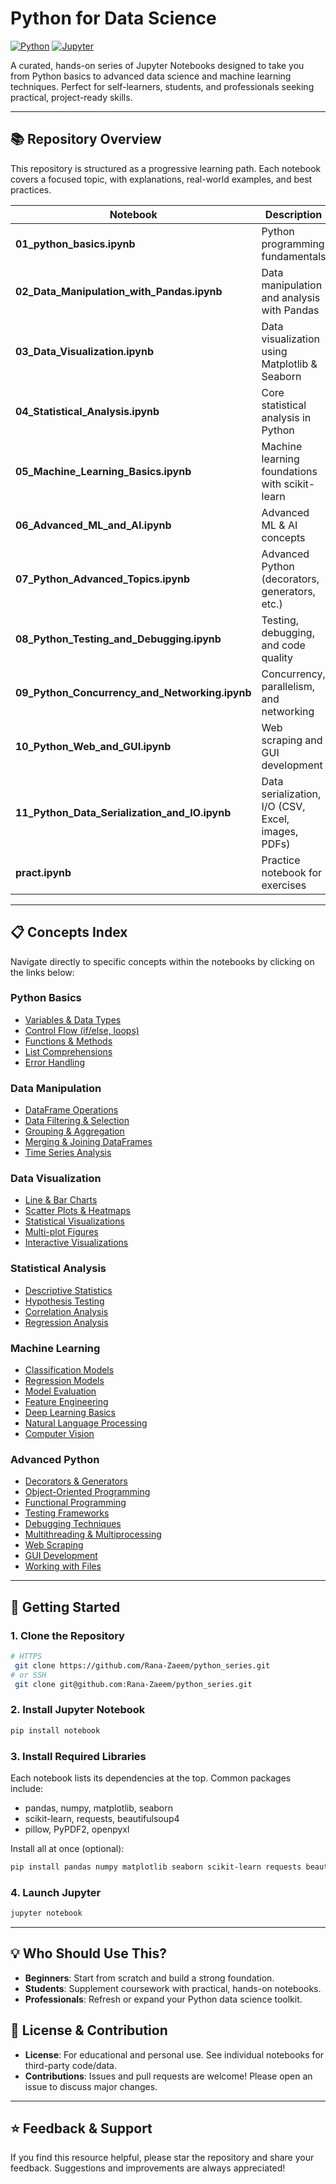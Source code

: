 # Python for Data Science

[![Python](https://img.shields.io/badge/Python-3.7%2B-blue?logo=python)](https://www.python.org/) [![Jupyter](https://img.shields.io/badge/Jupyter-Notebook-orange?logo=jupyter)](https://jupyter.org/)

A curated, hands-on series of Jupyter Notebooks designed to take you from Python basics to advanced data science and machine learning techniques. Perfect for self-learners, students, and professionals seeking practical, project-ready skills.

---

## 📚 Repository Overview

This repository is structured as a progressive learning path. Each notebook covers a focused topic, with explanations, real-world examples, and best practices.

| Notebook | Description |
|----------|-------------|
| **01_python_basics.ipynb** | Python programming fundamentals |
| **02_Data_Manipulation_with_Pandas.ipynb** | Data manipulation and analysis with Pandas |
| **03_Data_Visualization.ipynb** | Data visualization using Matplotlib & Seaborn |
| **04_Statistical_Analysis.ipynb** | Core statistical analysis in Python |
| **05_Machine_Learning_Basics.ipynb** | Machine learning foundations with scikit-learn |
| **06_Advanced_ML_and_AI.ipynb** | Advanced ML & AI concepts |
| **07_Python_Advanced_Topics.ipynb** | Advanced Python (decorators, generators, etc.) |
| **08_Python_Testing_and_Debugging.ipynb** | Testing, debugging, and code quality |
| **09_Python_Concurrency_and_Networking.ipynb** | Concurrency, parallelism, and networking |
| **10_Python_Web_and_GUI.ipynb** | Web scraping and GUI development |
| **11_Python_Data_Serialization_and_IO.ipynb** | Data serialization, I/O (CSV, Excel, images, PDFs) |
| **pract.ipynb** | Practice notebook for exercises |

---

## 📋 Concepts Index

Navigate directly to specific concepts within the notebooks by clicking on the links below:

### Python Basics
- [Variables & Data Types](Python%20for%20Data%20Science/01_python_basics.ipynb)
- [Control Flow (if/else, loops)](Python%20for%20Data%20Science/01_python_basics.ipynb)
- [Functions & Methods](Python%20for%20Data%20Science/01_python_basics.ipynb)
- [List Comprehensions](Python%20for%20Data%20Science/01_python_basics.ipynb)
- [Error Handling](Python%20for%20Data%20Science/01_python_basics.ipynb)

### Data Manipulation
- [DataFrame Operations](Python%20for%20Data%20Science/02_Data_Manipulation_with_Pandas.ipynb)
- [Data Filtering & Selection](Python%20for%20Data%20Science/02_Data_Manipulation_with_Pandas.ipynb)
- [Grouping & Aggregation](Python%20for%20Data%20Science/02_Data_Manipulation_with_Pandas.ipynb)
- [Merging & Joining DataFrames](Python%20for%20Data%20Science/02_Data_Manipulation_with_Pandas.ipynb)
- [Time Series Analysis](Python%20for%20Data%20Science/02_Data_Manipulation_with_Pandas.ipynb)

### Data Visualization
- [Line & Bar Charts](Python%20for%20Data%20Science/03_Data_Visualization.ipynb)
- [Scatter Plots & Heatmaps](Python%20for%20Data%20Science/03_Data_Visualization.ipynb)
- [Statistical Visualizations](Python%20for%20Data%20Science/03_Data_Visualization.ipynb)
- [Multi-plot Figures](Python%20for%20Data%20Science/03_Data_Visualization.ipynb)
- [Interactive Visualizations](Python%20for%20Data%20Science/03_Data_Visualization.ipynb)

### Statistical Analysis
- [Descriptive Statistics](Python%20for%20Data%20Science/04_Statistical_Analysis.ipynb)
- [Hypothesis Testing](Python%20for%20Data%20Science/04_Statistical_Analysis.ipynb)
- [Correlation Analysis](Python%20for%20Data%20Science/04_Statistical_Analysis.ipynb)
- [Regression Analysis](Python%20for%20Data%20Science/04_Statistical_Analysis.ipynb)

### Machine Learning
- [Classification Models](Python%20for%20Data%20Science/05_Machine_Learning_Basics.ipynb)
- [Regression Models](Python%20for%20Data%20Science/05_Machine_Learning_Basics.ipynb)
- [Model Evaluation](Python%20for%20Data%20Science/05_Machine_Learning_Basics.ipynb)
- [Feature Engineering](Python%20for%20Data%20Science/05_Machine_Learning_Basics.ipynb)
- [Deep Learning Basics](Python%20for%20Data%20Science/06_Advanced_ML_and_AI.ipynb)
- [Natural Language Processing](Python%20for%20Data%20Science/06_Advanced_ML_and_AI.ipynb)
- [Computer Vision](Python%20for%20Data%20Science/06_Advanced_ML_and_AI.ipynb)

### Advanced Python
- [Decorators & Generators](Python%20for%20Data%20Science/07_Python_Advanced_Topics.ipynb)
- [Object-Oriented Programming](Python%20for%20Data%20Science/07_Python_Advanced_Topics.ipynb)
- [Functional Programming](Python%20for%20Data%20Science/07_Python_Advanced_Topics.ipynb)
- [Testing Frameworks](Python%20for%20Data%20Science/08_Python_Testing_and_Debugging.ipynb)
- [Debugging Techniques](Python%20for%20Data%20Science/08_Python_Testing_and_Debugging.ipynb)
- [Multithreading & Multiprocessing](Python%20for%20Data%20Science/09_Python_Concurrency_and_Networking.ipynb)
- [Web Scraping](Python%20for%20Data%20Science/10_Python_Web_and_GUI.ipynb)
- [GUI Development](Python%20for%20Data%20Science/10_Python_Web_and_GUI.ipynb)
- [Working with Files](Python%20for%20Data%20Science/11_Python_Data_Serialization_and_IO.ipynb)

---

## 🚀 Getting Started

### 1. Clone the Repository
```bash
# HTTPS
 git clone https://github.com/Rana-Zaeem/python_series.git
# or SSH
 git clone git@github.com:Rana-Zaeem/python_series.git
```

### 2. Install Jupyter Notebook
```bash
pip install notebook
```

### 3. Install Required Libraries
Each notebook lists its dependencies at the top. Common packages include:
- pandas, numpy, matplotlib, seaborn
- scikit-learn, requests, beautifulsoup4
- pillow, PyPDF2, openpyxl

Install all at once (optional):
```bash
pip install pandas numpy matplotlib seaborn scikit-learn requests beautifulsoup4 pillow PyPDF2 openpyxl
```

### 4. Launch Jupyter
```bash
jupyter notebook
```

---

## 💡 Who Should Use This?
- **Beginners**: Start from scratch and build a strong foundation.
- **Students**: Supplement coursework with practical, hands-on notebooks.
- **Professionals**: Refresh or expand your Python data science toolkit.

## 📝 License & Contribution
- **License**: For educational and personal use. See individual notebooks for third-party code/data.
- **Contributions**: Issues and pull requests are welcome! Please open an issue to discuss major changes.

---

## ⭐️ Feedback & Support
If you find this resource helpful, please star the repository and share your feedback. Suggestions and improvements are always appreciated!
